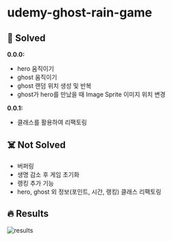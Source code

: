 # udemy-ghost-rain-game

## 👏 Solved

**0.0.0:**

- hero 움직이기
- ghost 움직이기
- ghost 랜덤 위치 생성 및 반복
- ghost가 hero를 만났을 때 Image Sprite 이미지 위치 변경

**0.0.1:**

- 클래스를 활용하여 리팩토링

## ☠️ Not Solved

- 버퍼링
- 생명 감소 후 게임 초기화
- 랭킹 추가 기능
- hero, ghost 외 정보(포인트, 시간, 랭킹) 클래스 리팩토링

## 🔥 Results

![results](https://user-images.githubusercontent.com/89061493/179167855-227bf946-8b02-4295-b853-61109469c4a3.gif)

